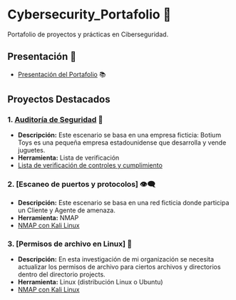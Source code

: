 # Cybersecurity_Portafolio 🔐
Portafolio de proyectos y prácticas en Ciberseguridad.

## Presentación 👔

- [Presentación del Portafolio](https://github.com/benitovargas/Cybersecurity_Portafolio/blob/main/Declaraci%C3%B3n%20profesional.pdf) 📚

## Proyectos Destacados

### 1. [Auditoría de Seguridad](./Project/Auditoria_de_seguridad/README.MD) 🔎
   - **Descripción:** Este escenario se basa en una empresa ficticia: Botium Toys es una pequeña empresa estadounidense que desarrolla y vende juguetes.
   - **Herramienta:** Lista de verificación
   - [Lista de verificación de controles y cumplimiento](https://github.com/benitovargas/Cybersecurity_Portafolio/blob/93054357e67d3937f4ab3f0493e6917a8c41f2e1/Controls%20and%20compliance%20checklist.pdf)

### 2. [Escaneo de puertos y protocolos] 👁️‍🗨️
   - **Descripción:** Este escenario se basa en una red ficticia donde participa un Cliente y Agente de amenaza.
   - **Herramienta:** NMAP
   - [NMAP con Kali Linux](https://github.com/benitovargas/Cybersecurity_Portafolio/blob/main/NMAP%20en%20Kali%20Linux.pdf)

### 3. [Permisos de archivo en Linux] 🐧
   - **Descripción:** En esta investigación de mi organización se necesita actualizar los permisos de archivo para ciertos archivos y directorios dentro del directorio projects. 
   - **Herramienta:** Linux (distribución Linux o Ubuntu)
   - [NMAP con Kali Linux](Use-Linux-commands-to-manage-file-permissions-in-Linux.pdf)




